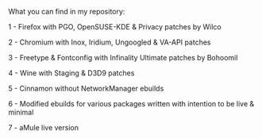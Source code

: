 What you can find in my repository:

1 - Firefox with PGO, OpenSUSE-KDE & Privacy patches by Wilco

2 - Chromium with Inox, Iridium, Ungoogled & VA-API patches

3 - Freetype & Fontconfig with Infinality Ultimate patches by Bohoomil

4 - Wine with Staging & D3D9 patches

5 - Cinnamon without NetworkManager ebuilds

6 - Modified ebuilds for various packages written with intention to be live & minimal

7 - aMule live version
